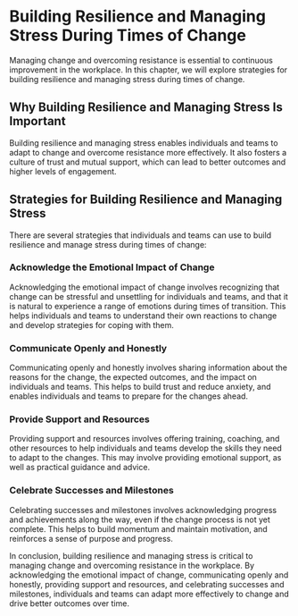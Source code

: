 Building Resilience and Managing Stress During Times of Change
====================================================================================================================

Managing change and overcoming resistance is essential to continuous improvement in the workplace. In this chapter, we will explore strategies for building resilience and managing stress during times of change.

Why Building Resilience and Managing Stress Is Important
--------------------------------------------------------

Building resilience and managing stress enables individuals and teams to adapt to change and overcome resistance more effectively. It also fosters a culture of trust and mutual support, which can lead to better outcomes and higher levels of engagement.

Strategies for Building Resilience and Managing Stress
------------------------------------------------------

There are several strategies that individuals and teams can use to build resilience and manage stress during times of change:

### Acknowledge the Emotional Impact of Change

Acknowledging the emotional impact of change involves recognizing that change can be stressful and unsettling for individuals and teams, and that it is natural to experience a range of emotions during times of transition. This helps individuals and teams to understand their own reactions to change and develop strategies for coping with them.

### Communicate Openly and Honestly

Communicating openly and honestly involves sharing information about the reasons for the change, the expected outcomes, and the impact on individuals and teams. This helps to build trust and reduce anxiety, and enables individuals and teams to prepare for the changes ahead.

### Provide Support and Resources

Providing support and resources involves offering training, coaching, and other resources to help individuals and teams develop the skills they need to adapt to the changes. This may involve providing emotional support, as well as practical guidance and advice.

### Celebrate Successes and Milestones

Celebrating successes and milestones involves acknowledging progress and achievements along the way, even if the change process is not yet complete. This helps to build momentum and maintain motivation, and reinforces a sense of purpose and progress.

In conclusion, building resilience and managing stress is critical to managing change and overcoming resistance in the workplace. By acknowledging the emotional impact of change, communicating openly and honestly, providing support and resources, and celebrating successes and milestones, individuals and teams can adapt more effectively to change and drive better outcomes over time.
